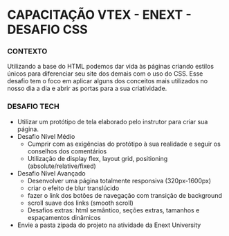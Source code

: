 # CAPACITAÇÃO VTEX - ENEXT - DESAFIO CSS

### CONTEXTO

Utilizando a base do HTML podemos dar vida às páginas criando estilos únicos para diferenciar seu site dos demais com o uso do CSS. Esse desafio tem o foco em aplicar alguns dos conceitos mais utilizados no nosso dia a dia e abrir as portas para a sua criatividade.

### DESAFIO TECH
- Utilizar um protótipo de tela elaborado pelo instrutor para criar sua página.
- Desafio Nível Médio 
  - Cumprir com as exigências do protótipo à sua realidade e seguir os conselhos dos comentários
  - Utilização de display flex, layout grid, positioning (absolute/relative/fixed)
- Desafio Nível Avançado 
  - Desenvolver uma página totalmente responsiva (320px-1600px)
  - criar o efeito de blur translúcido
  - fazer o link dos botões de navegação com transição de background
  - scroll suave dos links (smooth scroll)
  - Desafios extras: html semântico, seções extras, tamanhos e espaçamentos dinâmicos
- Envie a pasta zipada do projeto na atividade da Enext University
